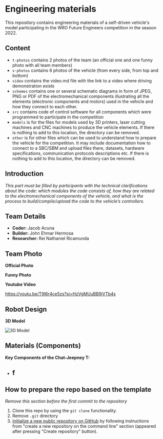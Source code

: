Engineering materials
====

This repository contains engineering materials of a self-driven vehicle's model participating in the WRO Future Engineers competition in the season 2022.

## Content

* `t-photos` contains 2 photos of the team (an official one and one funny photo with all team members)
* `v-photos` contains 6 photos of the vehicle (from every side, from top and bottom)
* `video` contains the video.md file with the link to a video where driving demonstration exists
* `schemes` contains one or several schematic diagrams in form of JPEG, PNG or PDF of the electromechanical components illustrating all the elements (electronic components and motors) used in the vehicle and how they connect to each other.
* `src` contains code of control software for all components which were programmed to participate in the competition
* `models` is for the files for models used by 3D printers, laser cutting machines and CNC machines to produce the vehicle elements. If there is nothing to add to this location, the directory can be removed.
* `other` is for other files which can be used to understand how to prepare the vehicle for the competition. It may include documentation how to connect to a SBC/SBM and upload files there, datasets, hardware specifications, communication protocols descriptions etc. If there is nothing to add to this location, the directory can be removed.

## Introduction

_This part must be filled by participants with the technical clarifications about the code: which modules the code consists of, how they are related to the electromechanical components of the vehicle, and what is the process to build/compile/upload the code to the vehicle’s controllers._

## Team Details
- **Coder:** Jacob Acuna
- **Builder:** John Ehmar Hermosa
- **Researcher:** Rei Nathaniel Ricamunda

## Team Photo

**Official Photo**

**Funny Photo**

**Youtube Video**

https://youtu.be/T9l6r4ce5zs?si=HzVgMUuBB9jVTb4s

## Robot Design

**3D Model**

![3D Model](https://github.com/binksera/Chat-JeepneyT---WRO---Future-Engineers/blob/d812ea15e94702fd0156b1bdf8a4ae3c3b360e42/v-photos/3D%20Model.png)

## Materials (Components)

**Key Components of the Chat-Jeepney T:**   
- f
  -





## How to prepare the repo based on the template

_Remove this section before the first commit to the repository_

1. Clone this repo by using the `git clone` functionality.
2. Remove `.git` directory
3. [Initialize a new public repository on GitHub](https://github.com/new) by following instructions from "create a new repository on the command line" section (appeared after pressing "Create repository" button).
